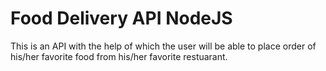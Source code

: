 # Food Delivery API NodeJS

This is an API with the help of which the user will be able to place order of his/her favorite food from his/her favorite restuarant.
